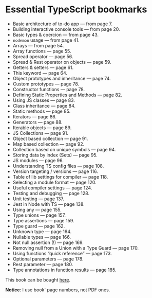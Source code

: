 # Essential TypeScript bookmarks

- Basic architecture of to-do app — from page 7.
- Building interactive console tools — from page 20.
- Basic types & coercion — from page 43.
- `nodemon` usage — from page 41.
- Arrays — from page 54.
- Array functions — page 55.
- Spread operator — page 56.
- Spread & Rest operator on objects — page 59.
- Getters & setters — page 61.
- This keyword — page 64.
- Object prototypes and inheritance — page 74.
- Custom prototypes — page 78.
- Constructor functions — page 78.
- Defining Static Properties and Methods — page 82.
- Using JS classes — page 83.
- Class inheritance — page 84.
- Static methods — page 85.
- Iterators — page 86.
- Generators — page 88.
- Iterable objects — page 89.
- JS Collections — page 91.
- Object based collection — page 91.
- Map based collection — page 92.
- Collection based on unique symbols — page 94.
- Storing data by index (Sets) — page 95.
- JS modules — page 96.
- Understanding TS config files — page 108.
- Version targeting / versions — page 116.
- Table of lib settings for compiler — page 118.
- Selecting a module format — page 120.
- Useful compiler settings — page 124.
- Testing and debugging — page 128.
- Unit testing — page 137.
- Jest in Node with TS — page 138.
- Using any — page 155.
- Type unions — page 157.
- Type assertions — page 159.
- Type guard — page 162.
- Unknown type — page 164.
- Nullable types — page 166.
- Not null assertion (!) — page 169.
- Removing null from a Union with a Type Guard — page 170.
- Using functions “quick reference” — page 173.
- Optional parameters — page 178.
- Rest parameter — page 180.
- Type annotations in function results — page 185.

This book can be bought [here](https://www.apress.com/gp/book/9781484270103).

**Notice**: I use book` page numbers, not PDF ones.
